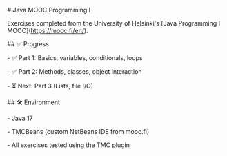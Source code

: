 \# Java MOOC Programming I



Exercises completed from the University of Helsinki's \[Java Programming I MOOC](https://mooc.fi/en/).



\## ✅ Progress



\- ✅ Part 1: Basics, variables, conditionals, loops

\- ✅ Part 2: Methods, classes, object interaction

\- ⏳ Next: Part 3 (Lists, file I/O)



\## 🛠 Environment



\- Java 17

\- TMCBeans (custom NetBeans IDE from mooc.fi)

\- All exercises tested using the TMC plugin



